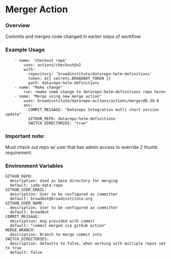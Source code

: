 # Merger Action


### Overview

Commits and merges code changed in earlier steps of workflow

### Example Usage

```
    - name: 'Checkout repo'
        uses: actions/checkout@v2
        with:
          repository: 'broadinstitute/datarepo-helm-definitions'
          token: ${{ secrets.BROADBOT_TOKEN }}
          path: datarepo-helm-definitions
    - name: "Make change"
        run: <make some change to datarepo-helm-definitions repo here>
    - name: "Merge using new merge action"
        uses: broadinstitute/datarepo-actions/actions/merger@0.39.0
        env:
          COMMIT_MESSAGE: "Datarepo Integration mutli chart version update"
          GITHUB_REPO: datarepo-helm-definitions
          SWITCH_DIRECTORIES: "true"
```

### Important note:

Must check out repo w/ user that has admin access to override 2 thumb requirement. 

### Environment Variables

```
GITHUB_REPO:
  description: Used as base directory for merging
  default: jade-data-repo
GITHUB_USER_EMAIL:
  description: User to be configured as committer
  default: broadbot@broadinstitute.org
GITHUB_USER_NAME:
  description: User to be configured as committer
  default: broadbot
COMMIT_MESSAGE:
  description: msg provided with commit
  default: "commit merged via github action"
MERGE_BRANCH:
  description: Branch to merge commit into
SWITCH_DIRECTORIES:
  description: defaults to false, when working with multiple repos set to true
  default: false
```
